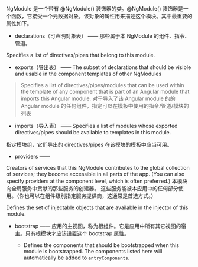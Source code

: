 
NgModule 是一个带有 @NgModule() 装饰器的类。@NgModule() 装饰器是一个函数，它接受一个元数据对象，该对象的属性用来描述这个模块。其中最重要的属性如下。

* declarations（可声明对象表） —— 那些属于本 NgModule 的组件、指令、管道。

Specifies a list of directives/pipes that belong to this module.

* exports（导出表） —— The subset of declarations that should be visible and usable in the component templates of other NgModules

> Specifies a list of directives/pipes/modules that can be used within the template
  of any component that is part of an Angular module that imports this Angular module.
  对于导入了该 Angular module 的的 Angular module 的任何组件，指定可以在模板中使用的指令/管道/模块的列表

* imports（导入表） —— Specifies a list of modules whose exported directives/pipes should be available to templates in this module.

指定模块组，它们导出的 directives/pipes 在该模块的模板中应当可用。

* providers —— 

Creators of services that this NgModule contributes to the global collection of services; they become accessible in all parts of the app. (You can also specify providers at the component level, which is often preferred.)
本模块向全局服务中贡献的那些服务的创建器。 这些服务能被本应用中的任何部分使用。（你也可以在组件级别指定服务提供商，这通常是首选方式。）

Defines the set of injectable objects that are available in the injector of this module.

* bootstrap —— 应用的主视图，称为根组件。它是应用中所有其它视图的宿主。只有根模块才应该设置这个 bootstrap 属性。

     * Defines the components that should be bootstrapped when
     this module is bootstrapped. The components listed here
     will automatically be added to `entryComponents`.